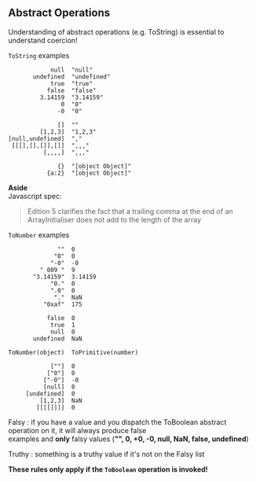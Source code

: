 ## Abstract Operations

Understanding of abstract operations (e.g. ToString) is essential to understand coercion!

`ToString` examples
```
            null  "null"
       undefined  "undefined"
            true  "true"
           false  "false"
         3.14159  "3.14159"
               0  "0"
              -0  "0"

              []  ""
         [1,2,3]  "1,2,3"
[null,undefined]  ","
 [[[],[],[]],[]]  ",,,"
          [,,,,]  ",,,"

              {}  "[object Object]"
           {a:2}  "[object Object]"
```

__Aside__  
Javascript spec:  
> Edition 5 clarifies the fact that a trailing comma at the end of an ArrayInitialiser does not add to the length of the array

`ToNumber` examples
```
              ""  0
             "0"  0
            "-0"  -0
         " 009 "  9
       "3.14159"  3.14159
            "0."  0
            ".0"  0
             "."  NaN
          "0xaf"  175

           false  0
            true  1
            null  0
       undefined  NaN

ToNumber(object)  ToPrimitive(number)

            [""]  0
           ["0"]  0
          ["-0"]  -0
          [null]  0
     [undefined]  0
         [1,2,3]  NaN
        [[[[]]]]  0

```

Falsy : if you have a value and you dispatch the ToBoolean abstract operation on it, it will always produce false  
examples and __only__ falsy values (__"", 0, +0, -0, null, NaN, false, undefined__)

Truthy : something is a truthy value if it's not on the Falsy list

__These rules only apply if the `ToBoolean` operation is invoked!__
